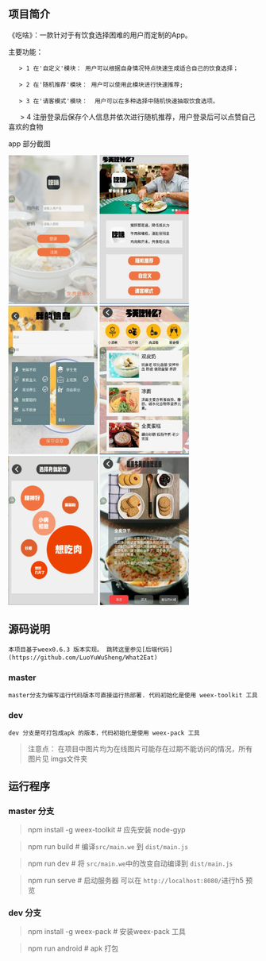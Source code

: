 ## 项目简介
    
《吃啥》：一款针对于有饮食选择困难的用户而定制的App。        

 主要功能：     

       > 1 在'自定义'模块： 用户可以根据自身情况特点快速生成适合自己的饮食选择；          
       
       > 2 在'随机推荐'模块： 用户可以使用此模块进行快速推荐;             
       
       > 3 在'请客模式'模块：  用户可以在多种选择中随机快速抽取饮食选项。     
       
       > 4 注册登录后保存个人信息并依次进行随机推荐，用户登录后可以点赞自己喜欢的食物       
       
app 部分截图                 
<div>
<img src="imgs/screenshot/主页面.png" style="width:180px;height:300px;"/>
<img src="imgs/screenshot/主界面.jpg" style="width:180px;height:300px;"/>
<img src="imgs/screenshot/个人信息.jpg" style="width:180px;height:300px;"/>
<img src="imgs/screenshot/热度推荐.jpg" style="width:180px;height:300px;"/>
<img src="imgs/screenshot/选择身体状态.png" style="width:180px;height:300px;"/>
<img src="imgs/screenshot/自定义推荐.jpg" style="width:180px;height:300px;"/>
</div>
  
## 源码说明

    本项目基于weex0.6.3 版本实现。 跳转这里参见[后端代码](https://github.com/LuoYuWuSheng/What2Eat)
    
### master

    master分支为编写运行代码版本可直接运行热部署. 代码初始化是使用 weex-toolkit 工具
    
### dev

    dev 分支是可打包成apk 的版本，代码初始化是使用 weex-pack 工具

  > 注意点： 在项目中图片均为在线图片可能存在过期不能访问的情况，所有图片见 imgs文件夹

## 运行程序

### master 分支
  
  > npm install -g weex-toolkit    # 应先安装 node-gyp     
  
  > npm run build                  # 编译`src/main.we` 到 `dist/main.js`     
  
  > npm run dev                    # 将 `src/main.we`中的改变自动编译到 `dist/main.js` 
  
  > npm run serve                  # 启动服务器 可以在 `http://localhost:8080/`进行h5 预览             

### dev 分支

  > npm install -g weex-pack       # 安装weex-pack 工具         
  
  > npm run android                # apk 打包
 





